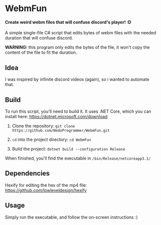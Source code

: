 # WebmFun 
#### Create weird webm files that will confuse discord's player! :D
A simple single-file C# script that edits bytes of webm files with the needed duration that will confuse discord.

**WARNING:** this program only edits the bytes of the file, it won't copy the content of the file to fit the duration.
## Idea
I was inspired by infinite discord videos (again), so i wanted to automate that.
## Build
To run this script, you'll need to build it.
It uses .NET Core, which you can install here: https://dotnet.microsoft.com/download

1. Clone the repository: `git clone https://github.com/NedoProgrammer/WebmFun.git`

2. `cd` into the project directory: `cd WebmFun`

3. Build the project: `dotnet build --configuration Release`  

When finished, you'll find the executable in `/bin/Release/netcoreapp3.1/`
## Dependencies

Hexify for editing the hex of the mp4 file: https://github.com/lowleveldesign/hexify
## Usage
Simply run the executable, and follow the on-screen instructions :)
